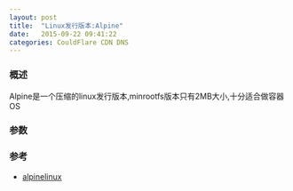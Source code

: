 ```yaml
---
layout: post
title:  "Linux发行版本:Alpine"
date:   2015-09-22 09:41:22
categories: CouldFlare CDN DNS
---
```


### 概述
Alpine是一个压缩的linux发行版本,minrootfs版本只有2MB大小,十分适合做容器OS

### 参数

### 参考
+ [alpinelinux](https://alpinelinux.org/)
